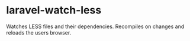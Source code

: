laravel-watch-less
==================

Watches LESS files and their dependencies. Recompiles on changes and reloads the users browser.
